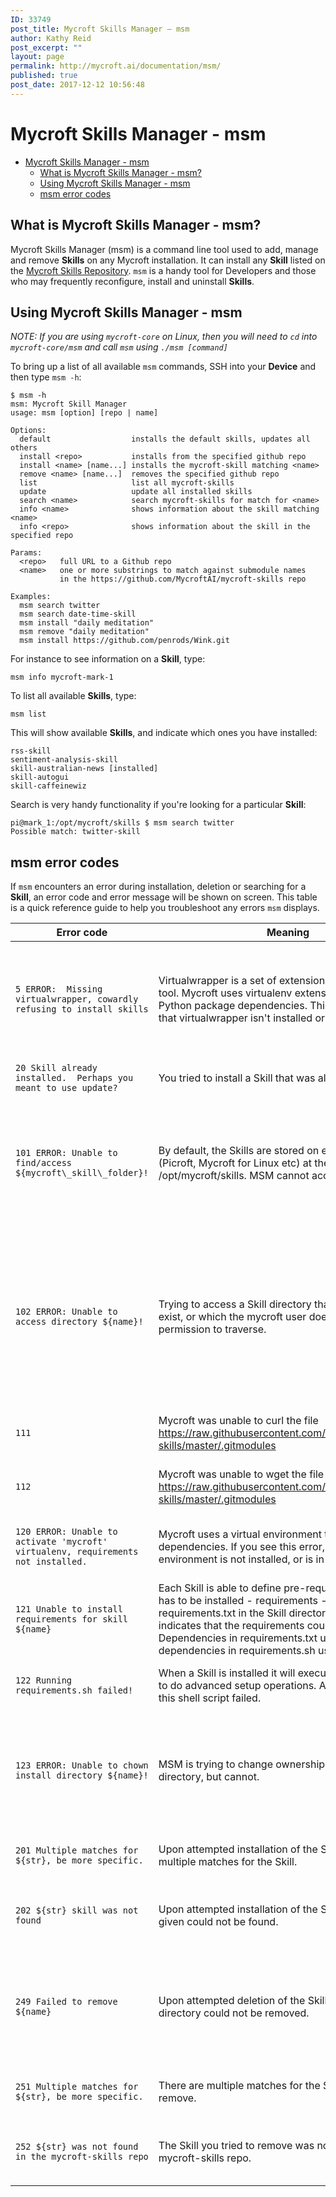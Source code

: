 ```yaml
---
ID: 33749
post_title: Mycroft Skills Manager – msm
author: Kathy Reid
post_excerpt: ""
layout: page
permalink: http://mycroft.ai/documentation/msm/
published: true
post_date: 2017-12-12 10:56:48
---
```

# Mycroft Skills Manager - msm

- [Mycroft Skills Manager - msm](#mycroft-skills-manager---msm)
  * [What is Mycroft Skills Manager - msm?](#what-is-mycroft-skills-manager---msm)
  * [Using Mycroft Skills Manager - msm](#using-mycroft-skills-manager---msm)
  * [msm error codes](#msm-error-codes)

## What is Mycroft Skills Manager - msm? 

Mycroft Skills Manager (msm) is a command line tool used to add, manage and remove **Skills** on any Mycroft installation. It can install any **Skill** listed on the [Mycroft Skills Repository](https://github.com/MycroftAI/mycroft-skills). `msm` is a handy tool for Developers and those who may frequently reconfigure, install and uninstall **Skills**. 

## Using Mycroft Skills Manager - msm

_NOTE: If you are using `mycroft-core` on Linux, then you will need to `cd` into `mycroft-core/msm` and call `msm` using `./msm [command]`_

To bring up a list of all available `msm` commands, SSH into your **Device** and then type `msm -h`: 

```
$ msm -h
msm: Mycroft Skill Manager
usage: msm [option] [repo | name]

Options:
  default                  installs the default skills, updates all others
  install <repo>           installs from the specified github repo
  install <name> [name...] installs the mycroft-skill matching <name>
  remove <name> [name...]  removes the specified github repo
  list                     list all mycroft-skills
  update                   update all installed skills
  search <name>            search mycroft-skills for match for <name>
  info <name>              shows information about the skill matching <name>
  info <repo>              shows information about the skill in the specified repo

Params:
  <repo>   full URL to a Github repo
  <name>   one or more substrings to match against submodule names
           in the https://github.com/MycroftAI/mycroft-skills repo

Examples:
  msm search twitter
  msm search date-time-skill
  msm install "daily meditation"
  msm remove "daily meditation"
  msm install https://github.com/penrods/Wink.git
```


For instance to see information on a **Skill**, type: 

`msm info mycroft-mark-1`


To list all available **Skills**, type: 

`msm list`

This will show available **Skills**, and indicate which ones you have installed: 

```
rss-skill
sentiment-analysis-skill
skill-australian-news [installed]
skill-autogui
skill-caffeinewiz
```


Search is very handy functionality if you're looking for a particular **Skill**: 

```
pi@mark_1:/opt/mycroft/skills $ msm search twitter
Possible match: twitter-skill
```


## msm error codes

If `msm` encounters an error during installation, deletion or searching for a **Skill**, an error code and error message will be shown on screen. This table is a quick reference guide to help you troubleshoot any errors `msm` displays.

| **Error code** | **Meaning** | **How to resolve it** |
| --- | --- | --- |
| `5 ERROR:  Missing virtualwrapper, cowardly refusing to install skills` | Virtualwrapper is a set of extensions to the virtualenv tool. Mycroft uses virtualenv extensively to manage Python package dependencies. This error indicates that virtualwrapper isn't installed or couldn't be found. | First, try **  workon mycroft** Then try your command. If this doesn't work, use **  pip install virtualwrapper** Then try your command again. |
| `20 Skill already installed.  Perhaps you meant to use update?` | You tried to install a Skill that was already installed. | You may have wanted to update the Skill instead. |
| `101 ERROR: Unable to find/access ${mycroft\_skill\_folder}!` | By default, the Skills are stored on every Device (Picroft, Mycroft for Linux etc) at the path /opt/mycroft/skills. MSM cannot access this directory. | Check that the directory exists, and that it has appropriate permissions. This directory should have permissions mycroft:mycroft (mycroft owner, mycroft group) |
| `102 ERROR: Unable to access directory ${name}!` | Trying to access a Skill directory that either does not exist, or which the mycroft user does not have permission to traverse. | If you are developing a Skill, make sure the path to any directories (for instance to resources like mp3 files) is correct. Check that the permissions on the directory allow the mycroft user to traverse it. |
| `111` | Mycroft was unable to curl the file https://raw.githubusercontent.com/MycroftAI/mycroft-skills/master/.gitmodules | Check your internet connection and try again. |
| `112` | Mycroft was unable to wget  the file https://raw.githubusercontent.com/MycroftAI/mycroft-skills/master/.gitmodules | Check your internet connection and try again. |
| `120 ERROR: Unable to activate 'mycroft' virtualenv, requirements not installed.` | Mycroft uses a virtual environment to manage Python dependencies. If you see this error, the virtual environment is not installed, or is in error.   | Reinstall your virtual environment, using this [documentation](https://mycroft.ai/documentation/linux/#removing-and-rebuilding-your-virtualenv) |
| `121 Unable to install requirements for skill ${name}` | Each Skill is able to define pre-requisite software that has to be installed - requirements - in the files requirements.txt in the Skill directory. This error indicates that the requirements could not be installed. Dependencies in requirements.txt use pip, whereas dependencies in requirements.sh use bash. | Identify why the requirements could not be installed, and if necessary, install them manually. |
| `122 Running requirements.sh failed!` | When a Skill is installed it will execute requirements.sh to do advanced setup operations.   Attempting to run this shell script failed. | Check the script and attempt to execute it manually. |
| `123 ERROR: Unable to chown install directory ${name}!` | MSM is trying to change ownership of the Skill directory, but cannot. | Check that the parent directory, /opt/mycroft/skills, is set so the user running Mycroft (mycroft on a Mark 1 or Picroft) is the owner of the directory. |
| `201 Multiple matches for ${str}, be more specific.` | Upon attempted installation of the Skill, there were multiple matches for the Skill. | Please be more specific when attempting to install Skills. |
| `202 ${str} skill was not found` | Upon attempted installation of the Skill, the skill name given could not be found. | Ensure you have the spelling of the Skill correct, or try installing another Skill. |
| `249 Failed to remove ${name}` | Upon attempted deletion of the Skill, the Skill's directory could not be removed. | Please check the permissions on your /opt/mycroft/skills directory, and ensure the permissions are 775 `mycroft:mycroft`. |
| `251 Multiple matches for ${str}, be more specific.` | There are multiple matches for the Skill you tried to remove. | Please be more specific when attempting to remove Skills. |
|  `252 ${str} was not found in the mycroft-skills repo` | The Skill you tried to remove was not found in the mycroft-skills repo. | Ensure you have the spelling of the Skill correct, or try removing another Skill. |